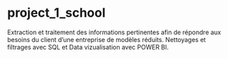 # project_1_school
Extraction et traitement des informations pertinentes afin de répondre aux besoins du client d’une entreprise de modèles réduits. Nettoyages et filtrages avec SQL et Data vizualisation avec POWER BI.
